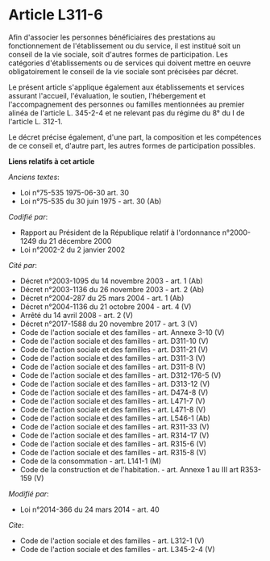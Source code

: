 # Article L311-6

Afin d'associer les personnes bénéficiaires des prestations au fonctionnement de l'établissement ou du service, il est
institué soit un conseil de la vie sociale, soit d'autres formes de participation. Les catégories d'établissements ou de
services qui doivent mettre en oeuvre obligatoirement le conseil de la vie sociale sont précisées par décret. 

Le présent article s'applique également aux établissements et services assurant l'accueil, l'évaluation, le soutien,
l'hébergement et l'accompagnement des personnes ou familles mentionnées au premier alinéa de l'article L. 345-2-4 et ne
relevant pas du régime du 8° du I de l'article L. 312-1. 

Le décret précise également, d'une part, la composition et les compétences de ce conseil et, d'autre part, les autres formes
de participation possibles.

**Liens relatifs à cet article**

_Anciens textes_:

  - Loi n°75-535 1975-06-30 art. 30
  - Loi n°75-535 du 30 juin 1975 - art. 30 (Ab)

_Codifié par_:

  - Rapport au Président de la République relatif à l'ordonnance n°2000-1249 du 21 décembre 2000
  - Loi n°2002-2 du 2 janvier 2002

_Cité par_:

  - Décret n°2003-1095 du 14 novembre 2003 - art. 1 (Ab)
  - Décret n°2003-1136 du 26 novembre 2003 - art. 2 (Ab)
  - Décret n°2004-287 du 25 mars 2004 - art. 1 (Ab)
  - Décret n°2004-1136 du 21 octobre 2004 - art. 4 (V)
  - Arrêté du 14 avril 2008 - art. 2 (V)
  - Décret n°2017-1588 du 20 novembre 2017 - art. 3 (V)
  - Code de l'action sociale et des familles - art. Annexe 3-10 (V)
  - Code de l'action sociale et des familles - art. D311-10 (V)
  - Code de l'action sociale et des familles - art. D311-21 (V)
  - Code de l'action sociale et des familles - art. D311-3 (V)
  - Code de l'action sociale et des familles - art. D311-8 (V)
  - Code de l'action sociale et des familles - art. D312-176-5 (V)
  - Code de l'action sociale et des familles - art. D313-12 (V)
  - Code de l'action sociale et des familles - art. D474-8 (V)
  - Code de l'action sociale et des familles - art. L471-7 (V)
  - Code de l'action sociale et des familles - art. L471-8 (V)
  - Code de l'action sociale et des familles - art. L546-1 (Ab)
  - Code de l'action sociale et des familles - art. R311-33 (V)
  - Code de l'action sociale et des familles - art. R314-17 (V)
  - Code de l'action sociale et des familles - art. R315-6 (V)
  - Code de l'action sociale et des familles - art. R315-8 (V)
  - Code de la consommation - art. L141-1 (M)
  - Code de la construction et de l'habitation. - art. Annexe 1 au III art R353-159 (V)

_Modifié par_:

  - Loi n°2014-366 du 24 mars 2014 - art. 40

_Cite_:

  - Code de l'action sociale et des familles - art. L312-1 (V)
  - Code de l'action sociale et des familles - art. L345-2-4 (V)
